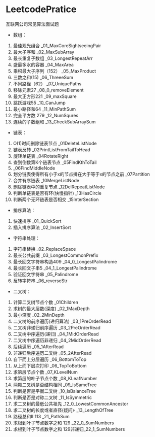 # LeetcodePratice
互联网公司常见算法面试题
+ 数组：
1. 最佳观光组合 			_01_MaxCoreSightseeingPair
2. 最大子序和				_02_MaxSubArray
3. 最长重复子数组			_03_LongestRepeatArr
4. 盛最多水的容器			_04_MaxArea
5. 乘积最大子序列（152）	_05_MaxProduct
6. 三数之和(15)			_06_ThreeeSum
7. 不同路径（62）			_07_UniquePaths
8. 移除元素27				_08_0_removeElement
9. 最大正方形221			_09_maxSquare
10. 跳跃游戏55				_10_CanJump
11. 最小路径和64			_11_MinPathSum
12. 完全平方数 279			_12_NumSqures
13. 连续的子数组和			_13_CheckSubArraySum

+ 链表：
1. O(1)时间删除链表节点 								_01DeleteListNode 
2. 链表反转											_02PrintListFromTailToHead
3. 旋转单链表											_04RotateRight
4. 查到倒数第K个链表节点   							_05FindKthToTail
5. _06FindMiddleNode
6. 划分链表使得所有小于x的节点排在大于等于x的节点之前	_07Partition
7. 合并有序链表										_10MergeListNode
8. 删除链表中的重复节点								_12DelRepeatListNode
9. 判断单链表是否有环(快慢指针)						_13HasCircle
10. 判断两个无环链表是否相交							_15InterSection

+ 排序算法：
1. 快速排序											_01_QuickSort
2. 插入排序算法										_02_InsertSort
+ 字符串处理：
1. 字符串替换				_02_ReplaceSpace
2. 最长公共前缀			_03_LongestCommonPrefix
3. 最长回文字符串构造409	_04_0_LongestPalindrome
4. 最长回文子串5			_04_1_LongestPalindrome
5. 验证回文字符串			_05_Palindrome
6. 反转字符串				_06_reverseStr

+ 二叉树：
1. 计算二叉树节点个数				_01Children
2. 求树的最大层数(深度)			_02_1MaxDepth
3. 最小深度						_02_2MinDepth
4. 二叉树的前序遍历(递归算法)		_03_1PreOrderRead
5. 二叉树非递归前序遍历			_03_2PreOrderRead
6. 二叉树中序遍历(递归)			_04_1MidOrderRead
7. 二叉树中序遍历非递归			_04_2MidOrderRead
8. 后续遍历						_05_1AfterRead
9. 非递归后序遍历二叉树			_05_2AfterRead
10. 自下而上分层遍历				_06_BottomToTop
11. 从上而下层次打印				_06_TopToBottom	
12. 求第层节点个数					_07_KLevelNum
13. 求第层的叶子节点个数			_08_KLeafNumber
14. 两颗二叉树是否结构相同			_09_IsSameTree
15. 判断是否是平衡二叉树			_10_IsBalanceTree
16. 判断是否是对称二叉树			_11_IsSymmetric
17. 求二叉树的最低公共祖先			_12_0_LowestCommonAncestor
18. 求二叉树的长度或者直径(疑问)·	_13_LengthOfTree	
19. 路径总和II 113					_21_PathSum
20. 求根到叶子节点数字之和 129		_22_0_SumNumbers
21. 求根到叶子节点数字之和 129非递归_22_1_SumNumbers
